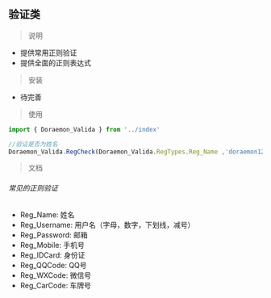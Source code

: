 ## 验证类

> 说明

- 提供常用正则验证
- 提供全面的正则表达式

> 安装

- 待完善

> 使用

``` javascript
import { Doraemon_Valida } from '../index'

//验证是否为姓名
Doraemon_Valida.RegCheck(Doraemon_Valida.RegTypes.Reg_Name ,'doraemon123456')
```

> 文档

###### 常见的正则验证

- Reg_Name: 姓名
- Reg_Username: 用户名（字母，数字，下划线，减号）
- Reg_Password: 邮箱
- Reg_Mobile: 手机号
- Reg_IDCard: 身份证
- Reg_QQCode: QQ号
- Reg_WXCode: 微信号
- Reg_CarCode: 车牌号